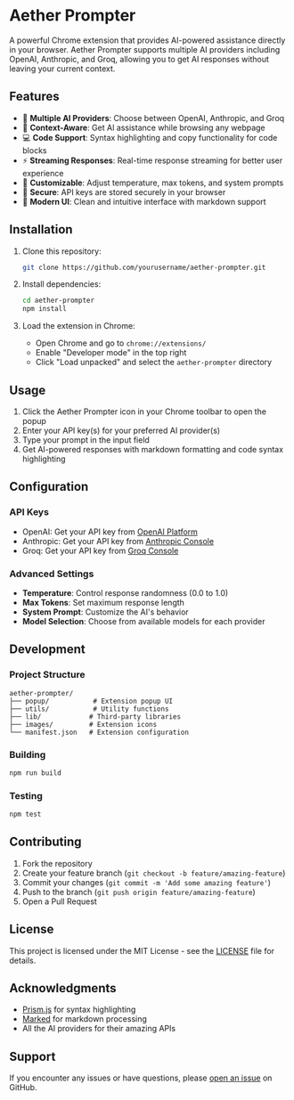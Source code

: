 # Aether Prompter

A powerful Chrome extension that provides AI-powered assistance directly in your browser. Aether Prompter supports multiple AI providers including OpenAI, Anthropic, and Groq, allowing you to get AI responses without leaving your current context.

## Features

- 🤖 **Multiple AI Providers**: Choose between OpenAI, Anthropic, and Groq
- 🎯 **Context-Aware**: Get AI assistance while browsing any webpage
- 💻 **Code Support**: Syntax highlighting and copy functionality for code blocks
- ⚡ **Streaming Responses**: Real-time response streaming for better user experience
- 🔧 **Customizable**: Adjust temperature, max tokens, and system prompts
- 🔐 **Secure**: API keys are stored securely in your browser
- 🎨 **Modern UI**: Clean and intuitive interface with markdown support

## Installation

1. Clone this repository:
   ```bash
   git clone https://github.com/yourusername/aether-prompter.git
   ```

2. Install dependencies:
   ```bash
   cd aether-prompter
   npm install
   ```

3. Load the extension in Chrome:
   - Open Chrome and go to `chrome://extensions/`
   - Enable "Developer mode" in the top right
   - Click "Load unpacked" and select the `aether-prompter` directory

## Usage

1. Click the Aether Prompter icon in your Chrome toolbar to open the popup
2. Enter your API key(s) for your preferred AI provider(s)
3. Type your prompt in the input field
4. Get AI-powered responses with markdown formatting and code syntax highlighting

## Configuration

### API Keys
- OpenAI: Get your API key from [OpenAI Platform](https://platform.openai.com)
- Anthropic: Get your API key from [Anthropic Console](https://console.anthropic.com)
- Groq: Get your API key from [Groq Console](https://console.groq.com)

### Advanced Settings
- **Temperature**: Control response randomness (0.0 to 1.0)
- **Max Tokens**: Set maximum response length
- **System Prompt**: Customize the AI's behavior
- **Model Selection**: Choose from available models for each provider

## Development

### Project Structure
```
aether-prompter/
├── popup/           # Extension popup UI
├── utils/           # Utility functions
├── lib/            # Third-party libraries
├── images/         # Extension icons
└── manifest.json   # Extension configuration
```

### Building
```bash
npm run build
```

### Testing
```bash
npm test
```

## Contributing

1. Fork the repository
2. Create your feature branch (`git checkout -b feature/amazing-feature`)
3. Commit your changes (`git commit -m 'Add some amazing feature'`)
4. Push to the branch (`git push origin feature/amazing-feature`)
5. Open a Pull Request

## License

This project is licensed under the MIT License - see the [LICENSE](LICENSE) file for details.

## Acknowledgments

- [Prism.js](https://prismjs.com/) for syntax highlighting
- [Marked](https://marked.js.org/) for markdown processing
- All the AI providers for their amazing APIs

## Support

If you encounter any issues or have questions, please [open an issue](https://github.com/yourusername/aether-prompter/issues) on GitHub. 